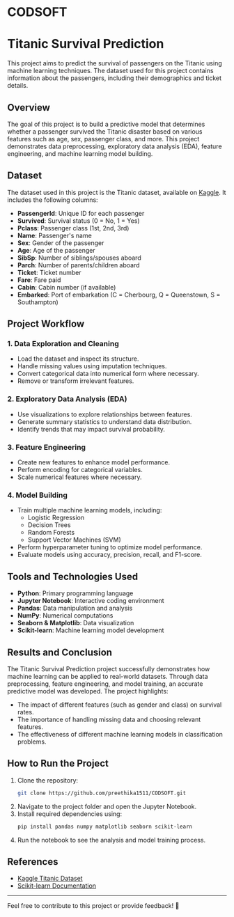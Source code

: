 # CODSOFT
# Titanic Survival Prediction

This project aims to predict the survival of passengers on the Titanic using machine learning techniques. The dataset used for this project contains information about the passengers, including their demographics and ticket details.

## Overview
The goal of this project is to build a predictive model that determines whether a passenger survived the Titanic disaster based on various features such as age, sex, passenger class, and more. This project demonstrates data preprocessing, exploratory data analysis (EDA), feature engineering, and machine learning model building.

## Dataset
The dataset used in this project is the Titanic dataset, available on [Kaggle](https://www.kaggle.com/c/titanic/data). It includes the following columns:

- **PassengerId**: Unique ID for each passenger
- **Survived**: Survival status (0 = No, 1 = Yes)
- **Pclass**: Passenger class (1st, 2nd, 3rd)
- **Name**: Passenger's name
- **Sex**: Gender of the passenger
- **Age**: Age of the passenger
- **SibSp**: Number of siblings/spouses aboard
- **Parch**: Number of parents/children aboard
- **Ticket**: Ticket number
- **Fare**: Fare paid
- **Cabin**: Cabin number (if available)
- **Embarked**: Port of embarkation (C = Cherbourg, Q = Queenstown, S = Southampton)

## Project Workflow

### 1. Data Exploration and Cleaning
- Load the dataset and inspect its structure.
- Handle missing values using imputation techniques.
- Convert categorical data into numerical form where necessary.
- Remove or transform irrelevant features.

### 2. Exploratory Data Analysis (EDA)
- Use visualizations to explore relationships between features.
- Generate summary statistics to understand data distribution.
- Identify trends that may impact survival probability.

### 3. Feature Engineering
- Create new features to enhance model performance.
- Perform encoding for categorical variables.
- Scale numerical features where necessary.

### 4. Model Building
- Train multiple machine learning models, including:
  - Logistic Regression
  - Decision Trees
  - Random Forests
  - Support Vector Machines (SVM)
- Perform hyperparameter tuning to optimize model performance.
- Evaluate models using accuracy, precision, recall, and F1-score.

## Tools and Technologies Used
- **Python**: Primary programming language
- **Jupyter Notebook**: Interactive coding environment
- **Pandas**: Data manipulation and analysis
- **NumPy**: Numerical computations
- **Seaborn & Matplotlib**: Data visualization
- **Scikit-learn**: Machine learning model development

## Results and Conclusion
The Titanic Survival Prediction project successfully demonstrates how machine learning can be applied to real-world datasets. Through data preprocessing, feature engineering, and model training, an accurate predictive model was developed. The project highlights:

- The impact of different features (such as gender and class) on survival rates.
- The importance of handling missing data and choosing relevant features.
- The effectiveness of different machine learning models in classification problems.

## How to Run the Project
1. Clone the repository:
   ```bash
   git clone https://github.com/preethika1511/CODSOFT.git
   ```
2. Navigate to the project folder and open the Jupyter Notebook.
3. Install required dependencies using:
   ```bash
   pip install pandas numpy matplotlib seaborn scikit-learn
   ```
4. Run the notebook to see the analysis and model training process.

## References
- [Kaggle Titanic Dataset](https://www.kaggle.com/c/titanic/data)
- [Scikit-learn Documentation](https://scikit-learn.org/stable/)

---
Feel free to contribute to this project or provide feedback! 🚀
